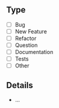 ## Type
- [ ] Bug
- [ ] New Feature
- [ ] Refactor
- [ ] Question
- [ ] Documentation
- [ ] Tests
- [ ] Other

## Details
* ...